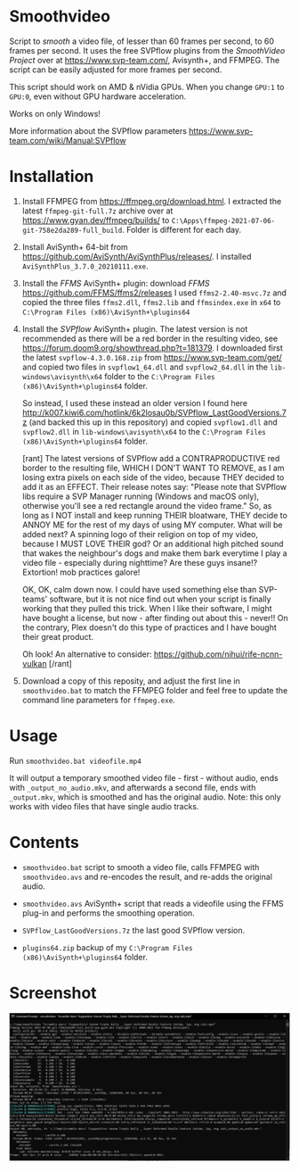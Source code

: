 # Smoothvideo
Script to *smooth* a video file, of lesser than 60 frames per second, to 60 frames per second. It uses the free SVPflow plugins from the *SmoothVideo Project* over at https://www.svp-team.com/, Avisynth+, and FFMPEG. The script can be easily adjusted for more frames per second.

This script should work on AMD & nVidia GPUs. When you change `GPU:1` to `GPU:0`, even without GPU hardware acceleration.

Works on only Windows!

More information about the SVPflow parameters https://www.svp-team.com/wiki/Manual:SVPflow

# Installation

1. Install FFMPEG from https://ffmpeg.org/download.html.  I extracted the latest `ffmpeg-git-full.7z` archive over at https://www.gyan.dev/ffmpeg/builds/ to `C:\Apps\ffmpeg-2021-07-06-git-758e2da289-full_build`. Folder is different for each day.
2. Install AviSynth+ 64-bit from https://github.com/AviSynth/AviSynthPlus/releases/.  I installed `AviSynthPlus_3.7.0_20210111.exe`.
3. Install the *FFMS* AviSynth+ plugin: download *FFMS* https://github.com/FFMS/ffms2/releases  I used `ffms2-2.40-msvc.7z` and copied the three files `ffms2.dll`, `ffms2.lib` and `ffmsindex.exe` in `x64` to `C:\Program Files (x86)\AviSynth+\plugins64`
4. Install the *SVPflow* AviSynth+ plugin. The latest version is not recommended as there will be a red border in the resulting video, see https://forum.doom9.org/showthread.php?t=181379. I downloaded first the latest `svpflow-4.3.0.168.zip` from https://www.svp-team.com/get/ and copied two files in `svpflow1_64.dll` and `svpflow2_64.dll` in the `lib-windows\avisynth\x64` folder to the `C:\Program Files (x86)\AviSynth+\plugins64` folder. 
   
	So instead, I used these instead an older version I found here http://k007.kiwi6.com/hotlink/6k2losau0b/SVPflow_LastGoodVersions.7z (and backed this up in this repository) and copied `svpflow1.dll` and `svpflow2.dll` in `lib-windows\avisynth\x64` to the `C:\Program Files (x86)\AviSynth+\plugins64` folder. 
   
	[rant] The latest versions of SVPflow add a CONTRAPRODUCTIVE red border to the resulting file, WHICH I DON'T WANT TO REMOVE, as I am losing extra pixels on each side of the video, because THEY decided to add it as an EFFECT. Their release notes say: "Please note that SVPflow libs require a SVP Manager running (Windows and macOS only), otherwise you'll see a red rectangle around the video frame."  So, as long as I NOT install and keep running THEIR bloatware, THEY decide to ANNOY ME for the rest of my days of using MY computer. What will be added next? A spinning logo of their religion on top of my video, because I MUST LOVE THEIR god?  Or an additional high pitched sound that wakes the neighbour's dogs and make them bark everytime I play a video file - especially during nighttime?  Are these guys insane!?  Extortion! mob practices galore!

	OK, OK, calm down now. I could have used something else than SVP-teams' software, but it is not nice find out when your script is finally working that they pulled this trick.  When I like their software, I might have bought a license, but now - after finding out about this - never!!	On the contrary, Plex doesn't do this type of practices and I have bought their great product.
			
	Oh look! An alternative to consider: https://github.com/nihui/rife-ncnn-vulkan [/rant]

5. Download a copy of this reposity, and adjust the first line in `smoothvideo.bat` to match the FFMPEG folder and feel free to update the command line parameters for `ffmpeg.exe`.

# Usage

Run `smoothvideo.bat videofile.mp4`

It will output a temporary smoothed video file - first - without audio, ends with `_output_no_audio.mkv`, and afterwards a second file, ends with `_output.mkv`, which is smoothed and has the original audio.  Note: this only works with video files that have single audio tracks.

# Contents

* `smoothvideo.bat` script to smooth a video file, calls FFMPEG with `smoothvideo.avs` and re-encodes the result, and re-adds the original audio.
 
* `smoothvideo.avs` AviSynth+ script that reads a videofile using the FFMS plug-in and performs the smoothing operation.

* `SVPflow_LastGoodVersions.7z` the last good SVPflow version.

* `plugins64.zip` backup of my `C:\Program Files (x86)\AviSynth+\plugins64` folder. 

# Screenshot

![screenshot](https://raw.githubusercontent.com/bjaan/smoothvideo/master/screenshot.png)
